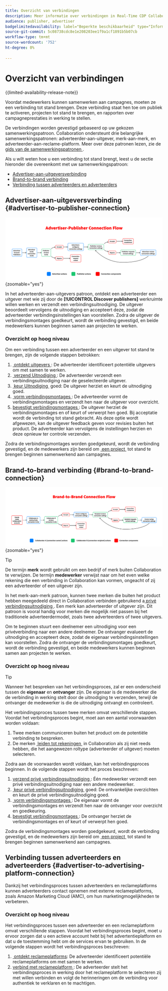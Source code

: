 ```yaml
---
title: Overzicht van verbindingen
description: Meer informatie over verbindingen in Real-Time CDP Collaboration.
audience: publisher, advertiser
badgelimitedavailability: label="Beperkte beschikbaarheid" type="Informative" url="https://helpx.adobe.com/legal/product-descriptions/real-time-customer-data-platform-collaboration.html newtab=true"
source-git-commit: 5c08738cdc8e1e208203ee1f9a1cf1891b5b07cb
workflow-type: tm+mt
source-wordcount: '752'
ht-degree: 0%

---
```


# Overzicht van verbindingen

{{limited-availability-release-note}}

Voordat medewerkers kunnen samenwerken aan campagnes, moeten ze een verbinding tot stand brengen. Deze verbinding staat hen toe om publiek te activeren, projecten tot stand te brengen, en rapporten over campagneprestaties in werking te stellen.

De verbindingen worden gevestigd gebaseerd op uw gekozen samenwerkingspatroon. Collaboration ondersteunt drie belangrijke samenwerkingspatronen: adverteerder-aan-uitgever, merk-aan-merk, en adverteerder-aan-reclame-platform. Meer over deze patronen lezen, zie de [&#x200B; gids van de samenwerkingspatronen &#x200B;](/help/guide/overview/collaboration-patterns.md).

Als u wilt weten hoe u een verbinding tot stand brengt, leest u de sectie hieronder die overeenkomt met uw samenwerkingspatroon:

- [Advertiser-aan-uitgeversverbinding](#advertiser-to-publisher-connection)
- [Brand-to-brand verbinding](#brand-to-brand-connection)
- [Verbinding tussen adverteerders en adverteerders](#advertiser-to-advertising-platform-connection)

## Advertiser-aan-uitgeversverbinding {#advertiser-to-publisher-connection}

![&#x200B; diagram op hoog niveau van het adverteerder-uitgever verbindingsproces.](/help/assets/connect/establish-connection/advertiser-publisher-flow.png){zoomable="yes"}

In het adverteerder-aan-uitgevers patroon, ontdekt een adverteerder een uitgever met wie zij door de **[!UICONTROL Discover publishers]** werkruimte willen werken en verzendt een verbindingsuitnodiging. De uitgever beoordeelt vervolgens de uitnodiging en accepteert deze, zodat de adverteerder verbindingsinstellingen kan voorstellen. Zodra de uitgever de verbindingsmontages goedkeurt, wordt de verbinding gevestigd, en beide medewerkers kunnen beginnen samen aan projecten te werken.

### Overzicht op hoog niveau

Om een verbinding tussen een adverteerder en een uitgever tot stand te brengen, zijn de volgende stappen betrokken:

1. [&#x200B; ontdekt uitgevers &#x200B;](./discover-collaborators.md): De adverteerder identificeert potentiële uitgevers om met samen te werken.
2. [&#x200B; verzend Uitnodiging &#x200B;](./establishing-connections.md#send-invite): De adverteerder verzendt een verbindingsuitnodiging naar de geselecteerde uitgever.
3. [&#x200B; keur Uitnodiging &#x200B;](./establishing-connections.md#accept-invite) goed: De uitgever herziet en keurt de uitnodiging goed.
4. [&#x200B; vorm verbindingsmontages &#x200B;](./establishing-connections.md#configure-connection-settings): De adverteerder vormt de verbindingsmontages en verzendt hen naar de uitgever voor overzicht.
5. [&#x200B; bevestigt verbindingsmontages &#x200B;](./establishing-connections.md#review-connection-settings): De uitgever herziet de verbindingsmontages en of keurt of verwerpt hen goed. Bij acceptatie wordt de verbinding tot stand gebracht. Als deze optie wordt afgewezen, kan de uitgever feedback geven voor revisies buiten het product. De adverteerder kan vervolgens de instellingen herzien en deze opnieuw ter controle verzenden.

Zodra de verbindingsmontages worden goedgekeurd, wordt de verbinding gevestigd, en de medewerkers zijn bereid om [&#x200B; een project &#x200B;](/help/guide/collaborate/manage-projects.md#create-project) tot stand te brengen beginnen samenwerkend aan campagnes.

## Brand-to-brand verbinding {#brand-to-brand-connection}

![&#x200B; diagram op hoog niveau van het merk-aan-merk verbindingsproces.](/help/assets/connect/establish-connection/brand-to-brand-flow.png){zoomable="yes"}

>[!TIP]
>
>De termijn **merk** wordt gebruikt om een bedrijf of merk buiten Collaboration te verwijzen. De termijn **medewerker** verwijst naar om het even welke rekening die een verbinding in Collaboration kan vormen, ongeacht of zij een adverteerder of een uitgever zijn.

In het merk-aan-merk patroon, kunnen twee merken die buiten het product hebben meegedeeld direct in Collaboration verbinden gebruikend a [&#x200B; privé verbindingsuitnodiging &#x200B;](#private-connection-invite). Een merk kan adverteerder of uitgever zijn. Dit patroon is vooral handig voor merken die mogelijk niet passen bij het traditionele adverteerdermodel, zoals twee adverteerders of twee uitgevers.

Om te beginnen stuurt een deelnemer een uitnodiging voor een privéverbinding naar een andere deelnemer. De ontvanger evalueert de uitnodiging en accepteert deze, zodat de eigenaar verbindingsinstellingen kan voorstellen. Zodra de ontvanger de verbindingsmontages goedkeurt, wordt de verbinding gevestigd, en beide medewerkers kunnen beginnen samen aan projecten te werken.

### Overzicht op hoog niveau

>[!TIP]
>
>Wanneer het bespreken van het verbindingsproces, zal er een onderscheid tussen de **eigenaar** en **ontvanger** zijn. De eigenaar is de medewerker die de verbinding in werking stelt door de uitnodiging te verzenden, terwijl de ontvanger de medewerker is die de uitnodiging ontvangt en controleert.

Het verbindingsproces tussen twee merken omvat verschillende stappen. Voordat het verbindingsproces begint, moet aan een aantal voorwaarden worden voldaan:

1. Twee merken communiceren buiten het product om de potentiële verbinding te bespreken.
1. De merken [&#x200B; leiden tot rekeningen &#x200B;](/help/guide/setup/onboard-account.md) in Collaboration als zij niet reeds hebben, die het aangewezen roltype (adverteerder of uitgever) moeten selecteren.

Zodra aan de voorwaarden wordt voldaan, kan het verbindingsproces beginnen. In de volgende stappen wordt het proces beschreven:

1. [&#x200B; verzend privé verbindingsuitnodiging &#x200B;](./establishing-connections.md#private-connection-invite): Één medewerker verzendt een privé verbindingsuitnodiging naar een andere medewerker.
2. [&#x200B; keur privé verbindingsuitnodiging &#x200B;](./establishing-connections.md#accept-invite) goed: De ontvankelijke overzichten en keurt de privé verbindingsuitnodiging goed.
3. [&#x200B; vorm verbindingsmontages &#x200B;](./establishing-connections.md#configure-connection-settings): De eigenaar vormt de verbindingsmontages en verzendt hen naar de ontvanger voor overzicht en goedkeuring.
4. [&#x200B; bevestigt verbindingsmontages &#x200B;](./establishing-connections.md#review-connection-settings): De ontvanger herziet de verbindingsmontages en of keurt of verwerpt hen goed.

Zodra de verbindingsmontages worden goedgekeurd, wordt de verbinding gevestigd, en de medewerkers zijn bereid om [&#x200B; een project &#x200B;](/help/guide/collaborate/manage-projects.md#create-project) tot stand te brengen beginnen samenwerkend aan campagnes.

## Verbinding tussen adverteerders en adverteerders {#advertiser-to-advertising-platform-connection}

Dankzij het verbindingsproces tussen adverteerders en reclameplatforms kunnen adverteerders contact opnemen met externe reclameplatforms, zoals Amazon Marketing Cloud (AMC), om hun marketingmogelijkheden te verbeteren.

### Overzicht op hoog niveau

Het verbindingsproces tussen een adverteerder en een reclameplatform omvat verschillende stappen. Voordat het verbindingsproces begint, moet u ervoor zorgen dat u een actieve account hebt bij het advertentieplatform en dat u de toestemming hebt om de services ervan te gebruiken. In de volgende stappen wordt het verbindingsproces beschreven:

1. [&#x200B; ontdekt reclameplatforms &#x200B;](./discover-collaborators.md): De adverteerder identificeert potentiële reclameplatforms om met samen te werken.
2. [&#x200B; verbind met reclameplatform &#x200B;](./advertising-platforms/overview.md#advertising-platforms-overview): De adverteerder stelt het verbindingsproces in werking door het reclameplatform te selecteren zij met willen verbinden en volgt de herinneringen om de verbinding voor authentiek te verklaren en te machtigen.
